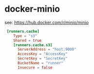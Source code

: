 # docker-minio

see: https://hub.docker.com/r/minio/minio

```toml
 [runners.cache]
    Type = "s3"
    Shared = true
    [runners.cache.s3]
      ServerAddress = "host:9000"
      AccessKey = "AccessKey"
      SecretKey = "SecretKey"
      BucketName = "runner"
      Insecure = false
```
